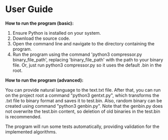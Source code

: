 # User Guide

**How to run the program (basic):**

1. Ensure Python is installed on your system.
2. Download the source code.
3. Open the command line and navigate to the directory containing the program.
4. Run the program using the command 'python3 compressor.py binary_file_path', replacing 'binary_file_path' with the path to your binary file. Or, just run python3 compressor.py so it uses the default .bin in the root.

**How to run the program (advanced):**

You can provide natural language to the text.txt file. After that, you can run on the project root a command "python3 gentxt.py", which transforms the .txt file to binary format and saves it to test.bin. Also, random binary can be created using command "python3 genbin.py". Note that the genbin.py does not overwrite the test.bin content, so deletion of old binaries in the test.bin is recommended.

The program will run some tests automatically, providing validation for the implemented algorithms.
